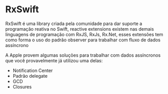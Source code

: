 # RxSwift

RxSwift é uma library criada pela comunidade para dar suporte a programação reativa no Swift, reactive extensions existem nas demais linguagens de programação com RxJS, RxJs, Rx.Net, esses extensões tem como forma o uso do padrão observer para trabalhar com fluxo de dados assíncrono

A Apple provem algumas soluções para trabalhar com dados assíncronos que você provavelmente já utilizou uma delas:

* Notification Center
* Padrão delegate
* GCD
* Closures


